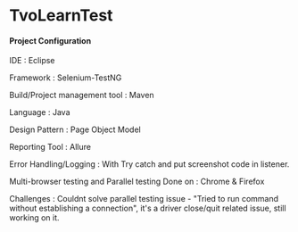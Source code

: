 # TvoLearnTest

<h4>Project Configuration</h4>

IDE : Eclipse

Framework : Selenium-TestNG

Build/Project management tool : Maven

Language : Java

Design Pattern : Page Object Model

Reporting Tool : Allure

Error Handling/Logging : With Try catch and put screenshot code in listener.

Multi-browser testing and Parallel testing Done on : Chrome & Firefox 

Challenges : Couldnt solve parallel testing issue - "Tried to run command without establishing a connection", it's a driver close/quit related issue, still working on it.


